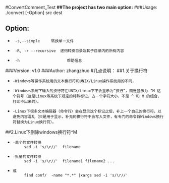 #ConvertComment_Test
**##The project has two main option:**
###Usage: ./convert [-Option] src dest
## Option:
-      -s,--simple	   转换单一文件
-      -R, -r --recursive  递归转换目录及其子目录内的所有内容
-      -h  			          帮助信息
###Version:			v1.0
###Author:			zhangzhuo
#几点说明：
##1.关于换行符
-     -Windows等操作系统用的文本换行符和UNIX/Linux操作系统用的不同，
-     -Windows系统下输入的换行符在UNIX/Linux下不会显示为“换行”，而是显示为 ^M 这个符号（这是Linux等系统下规定的特殊标记，占一个字符大小，不是 ^ 和 M 的组合，打印不出来的）。
-     -Linux下很多文本编辑器（命令行）会在显示这个标记之后，补上一个自己的换行符，以避免内容混乱（只是用于显示，补充的换行符不会写入文件，有专门的命令将Windows换行符替换为Linux换行符）。
##2.Linux下删除windows换行符^M
-     -单个的文件转换
           sed -i 's/\r//'  filename
-     -批量的文件转换
           sed -i 's/\r//'  filename1 filename2 ...
-     或
           find conf/  -name "*.*" |xargs sed -i 's/\r//'

